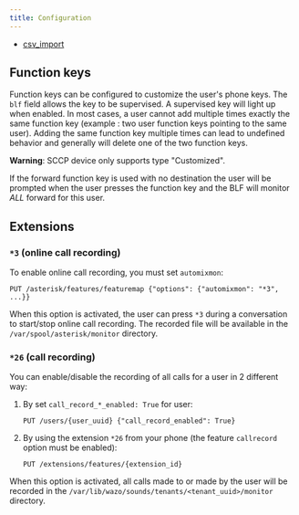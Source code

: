 ```yaml
---
title: Configuration
---
```


- [csv_import](/uc-doc/administration/users/csv_import)

## Function keys

Function keys can be configured to customize the user's phone keys. The `blf` field allows the key
to be supervised. A supervised key will light up when enabled. In most cases, a user cannot add
multiple times exactly the same function key (example : two user function keys pointing to the same
user). Adding the same function key multiple times can lead to undefined behavior and generally will
delete one of the two function keys.

**Warning**: SCCP device only supports type "Customized".

If the forward function key is used with no destination the user will be prompted when the user
presses the function key and the BLF will monitor _ALL_ forward for this user.

## Extensions

### `*3` (online call recording)

To enable online call recording, you must set `automixmon`:

`PUT /asterisk/features/featuremap {"options": {"automixmon": "*3", ...}}`

When this option is activated, the user can press `*3` during a conversation to start/stop online
call recording. The recorded file will be available in the `/var/spool/asterisk/monitor` directory.

### `*26` (call recording)

You can enable/disable the recording of all calls for a user in 2 different way:

1. By set `call_record_*_enabled: True` for user:

   `PUT /users/{user_uuid} {"call_record_enabled": True}`

2. By using the extension `*26` from your phone (the feature `callrecord` option must
   be enabled):

   `PUT /extensions/features/{extension_id}`

When this option is activated, all calls made to or made by the user will be recorded in the
`/var/lib/wazo/sounds/tenants/<tenant_uuid>/monitor` directory.
